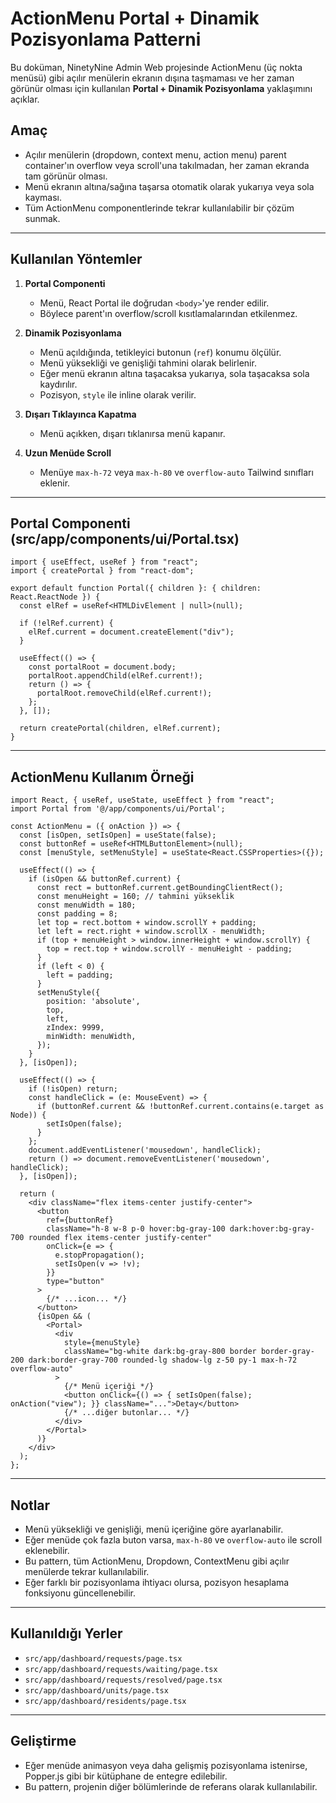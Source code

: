 # ActionMenu Portal + Dinamik Pozisyonlama Patterni

Bu doküman, NinetyNine Admin Web projesinde ActionMenu (üç nokta menüsü) gibi açılır menülerin ekranın dışına taşmaması ve her zaman görünür olması için kullanılan **Portal + Dinamik Pozisyonlama** yaklaşımını açıklar.

## Amaç
- Açılır menülerin (dropdown, context menu, action menu) parent container'ın overflow veya scroll'una takılmadan, her zaman ekranda tam görünür olması.
- Menü ekranın altına/sağına taşarsa otomatik olarak yukarıya veya sola kayması.
- Tüm ActionMenu componentlerinde tekrar kullanılabilir bir çözüm sunmak.

---

## Kullanılan Yöntemler

1. **Portal Componenti**
   - Menü, React Portal ile doğrudan `<body>`'ye render edilir.
   - Böylece parent'ın overflow/scroll kısıtlamalarından etkilenmez.

2. **Dinamik Pozisyonlama**
   - Menü açıldığında, tetikleyici butonun (`ref`) konumu ölçülür.
   - Menü yüksekliği ve genişliği tahmini olarak belirlenir.
   - Eğer menü ekranın altına taşacaksa yukarıya, sola taşacaksa sola kaydırılır.
   - Pozisyon, `style` ile inline olarak verilir.

3. **Dışarı Tıklayınca Kapatma**
   - Menü açıkken, dışarı tıklanırsa menü kapanır.

4. **Uzun Menüde Scroll**
   - Menüye `max-h-72` veya `max-h-80` ve `overflow-auto` Tailwind sınıfları eklenir.

---

## Portal Componenti (src/app/components/ui/Portal.tsx)
```tsx
import { useEffect, useRef } from "react";
import { createPortal } from "react-dom";

export default function Portal({ children }: { children: React.ReactNode }) {
  const elRef = useRef<HTMLDivElement | null>(null);

  if (!elRef.current) {
    elRef.current = document.createElement("div");
  }

  useEffect(() => {
    const portalRoot = document.body;
    portalRoot.appendChild(elRef.current!);
    return () => {
      portalRoot.removeChild(elRef.current!);
    };
  }, []);

  return createPortal(children, elRef.current);
}
```

---

## ActionMenu Kullanım Örneği

```tsx
import React, { useRef, useState, useEffect } from "react";
import Portal from '@/app/components/ui/Portal';

const ActionMenu = ({ onAction }) => {
  const [isOpen, setIsOpen] = useState(false);
  const buttonRef = useRef<HTMLButtonElement>(null);
  const [menuStyle, setMenuStyle] = useState<React.CSSProperties>({});

  useEffect(() => {
    if (isOpen && buttonRef.current) {
      const rect = buttonRef.current.getBoundingClientRect();
      const menuHeight = 160; // tahmini yükseklik
      const menuWidth = 180;
      const padding = 8;
      let top = rect.bottom + window.scrollY + padding;
      let left = rect.right + window.scrollX - menuWidth;
      if (top + menuHeight > window.innerHeight + window.scrollY) {
        top = rect.top + window.scrollY - menuHeight - padding;
      }
      if (left < 0) {
        left = padding;
      }
      setMenuStyle({
        position: 'absolute',
        top,
        left,
        zIndex: 9999,
        minWidth: menuWidth,
      });
    }
  }, [isOpen]);

  useEffect(() => {
    if (!isOpen) return;
    const handleClick = (e: MouseEvent) => {
      if (buttonRef.current && !buttonRef.current.contains(e.target as Node)) {
        setIsOpen(false);
      }
    };
    document.addEventListener('mousedown', handleClick);
    return () => document.removeEventListener('mousedown', handleClick);
  }, [isOpen]);

  return (
    <div className="flex items-center justify-center">
      <button
        ref={buttonRef}
        className="h-8 w-8 p-0 hover:bg-gray-100 dark:hover:bg-gray-700 rounded flex items-center justify-center"
        onClick={e => {
          e.stopPropagation();
          setIsOpen(v => !v);
        }}
        type="button"
      >
        {/* ...icon... */}
      </button>
      {isOpen && (
        <Portal>
          <div
            style={menuStyle}
            className="bg-white dark:bg-gray-800 border border-gray-200 dark:border-gray-700 rounded-lg shadow-lg z-50 py-1 max-h-72 overflow-auto"
          >
            {/* Menü içeriği */}
            <button onClick={() => { setIsOpen(false); onAction("view"); }} className="...">Detay</button>
            {/* ...diğer butonlar... */}
          </div>
        </Portal>
      )}
    </div>
  );
};
```

---

## Notlar
- Menü yüksekliği ve genişliği, menü içeriğine göre ayarlanabilir.
- Eğer menüde çok fazla buton varsa, `max-h-80` ve `overflow-auto` ile scroll eklenebilir.
- Bu pattern, tüm ActionMenu, Dropdown, ContextMenu gibi açılır menülerde tekrar kullanılabilir.
- Eğer farklı bir pozisyonlama ihtiyacı olursa, pozisyon hesaplama fonksiyonu güncellenebilir.

---

## Kullanıldığı Yerler
- `src/app/dashboard/requests/page.tsx`
- `src/app/dashboard/requests/waiting/page.tsx`
- `src/app/dashboard/requests/resolved/page.tsx`
- `src/app/dashboard/units/page.tsx`
- `src/app/dashboard/residents/page.tsx`

---

## Geliştirme
- Eğer menüde animasyon veya daha gelişmiş pozisyonlama istenirse, Popper.js gibi bir kütüphane de entegre edilebilir.
- Bu pattern, projenin diğer bölümlerinde de referans olarak kullanılabilir. 